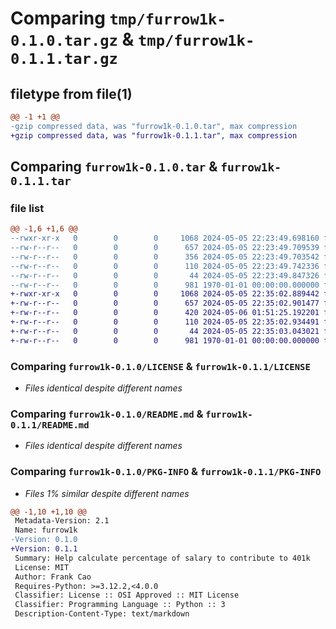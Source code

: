 # Comparing `tmp/furrow1k-0.1.0.tar.gz` & `tmp/furrow1k-0.1.1.tar.gz`

## filetype from file(1)

```diff
@@ -1 +1 @@
-gzip compressed data, was "furrow1k-0.1.0.tar", max compression
+gzip compressed data, was "furrow1k-0.1.1.tar", max compression
```

## Comparing `furrow1k-0.1.0.tar` & `furrow1k-0.1.1.tar`

### file list

```diff
@@ -1,6 +1,6 @@
--rwxr-xr-x   0        0        0     1068 2024-05-05 22:23:49.698160 furrow1k-0.1.0/LICENSE
--rw-r--r--   0        0        0      657 2024-05-05 22:23:49.709539 furrow1k-0.1.0/README.md
--rw-r--r--   0        0        0      356 2024-05-05 22:23:49.703542 furrow1k-0.1.0/pyproject.toml
--rw-r--r--   0        0        0      110 2024-05-05 22:23:49.742336 furrow1k-0.1.0/src/furrow1k/__init__.py
--rw-r--r--   0        0        0       44 2024-05-05 22:23:49.847326 furrow1k-0.1.0/src/furrow1k/furrow1k.py
--rw-r--r--   0        0        0      981 1970-01-01 00:00:00.000000 furrow1k-0.1.0/PKG-INFO
+-rwxr-xr-x   0        0        0     1068 2024-05-05 22:35:02.889442 furrow1k-0.1.1/LICENSE
+-rw-r--r--   0        0        0      657 2024-05-05 22:35:02.901477 furrow1k-0.1.1/README.md
+-rw-r--r--   0        0        0      420 2024-05-06 01:51:25.192201 furrow1k-0.1.1/pyproject.toml
+-rw-r--r--   0        0        0      110 2024-05-05 22:35:02.934491 furrow1k-0.1.1/src/furrow1k/__init__.py
+-rw-r--r--   0        0        0       44 2024-05-05 22:35:03.043021 furrow1k-0.1.1/src/furrow1k/furrow1k.py
+-rw-r--r--   0        0        0      981 1970-01-01 00:00:00.000000 furrow1k-0.1.1/PKG-INFO
```

### Comparing `furrow1k-0.1.0/LICENSE` & `furrow1k-0.1.1/LICENSE`

 * *Files identical despite different names*

### Comparing `furrow1k-0.1.0/README.md` & `furrow1k-0.1.1/README.md`

 * *Files identical despite different names*

### Comparing `furrow1k-0.1.0/PKG-INFO` & `furrow1k-0.1.1/PKG-INFO`

 * *Files 1% similar despite different names*

```diff
@@ -1,10 +1,10 @@
 Metadata-Version: 2.1
 Name: furrow1k
-Version: 0.1.0
+Version: 0.1.1
 Summary: Help calculate percentage of salary to contribute to 401k
 License: MIT
 Author: Frank Cao
 Requires-Python: >=3.12.2,<4.0.0
 Classifier: License :: OSI Approved :: MIT License
 Classifier: Programming Language :: Python :: 3
 Description-Content-Type: text/markdown
```

